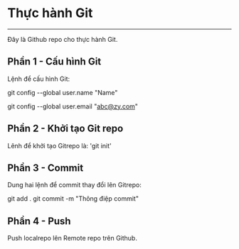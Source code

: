 # Thực hành Git
___
Đây là Github repo cho thực hành Git.

## Phần 1 - Cấu hình Git
Lệnh để cấu hình Git:

git config --global user.name "Name"

git config --global user.email "abc@zy.com"

## Phần 2 - Khởi tạo Git repo
Lênh để khởi tạo Gitrepo là: 'git init'

## Phần 3 - Commit
Dung hai lệnh để commit thay đổi lên Gitrepo:

git add .
git commit -m "Thông điệp commit"

## Phần 4 - Push
Push localrepo lên Remote repo trên Github.
